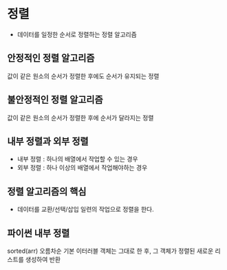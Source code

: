 # 정렬

- 데이터를 일정한 순서로 정렬하는 정렬 알고리즘

## 안정적인 정렬 알고리즘
값이 같은 원소의 순서가 정렬한 후에도 순서가 유지되는 정렬
## 불안정적인 정렬 알고리즘
값이 같은 원소의 순서가 정렬한 후에 순서가 달라지는 정렬

## 내부 정렬과 외부 정렬
- 내부 정렬 : 하나의 배열에서 작업할 수 있는 경우
- 외부 정렬 : 하나 이상의 배열에서 작업해야하는 경우

## 정렬 알고리즘의 핵심
- 데이터를 교환/선택/삽입 일련의 작업으로 정렬을 한다.

## 파이썬 내부 정렬
sorted(arr)
오름차순 기본
이터러블 객체는 그대로 한 후, 그 객체가 정렬된 새로운 리스트를 생성하여 반환